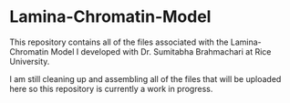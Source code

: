 # Lamina-Chromatin-Model
This repository contains all of the files associated with the Lamina-Chromatin Model I developed with Dr. Sumitabha Brahmachari at Rice University.

I am still cleaning up and assembling all of the files that will be uploaded here so this repository is currently a work in progress.
